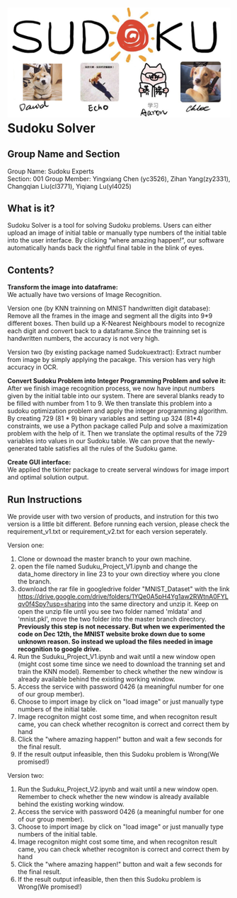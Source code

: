 ![](https://github.com/yc3526/Tools_Project/raw/master/group_icon_v2.jpg)
Sudoku Solver
=====
Group Name and Section
----
Group Name: Sudoku Experts  
Section: 001
Group Member: Yingxiang Chen (yc3526), Zihan Yang(zy2331), Changqian Liu(cl3771), Yiqiang Lu(yl4025)

What is it?
----
Sudoku Solver is a tool for solving Sudoku problems. Users can either upload an image of initial table or manually type numbers of the initial table into the user interface. By clicking “where amazing happen!”, our software automatically hands back the rightful final table in the blink of eyes.

Contents?
----
**Transform the image into dataframe:**  
We actually have two versions of Image Recognition.

Version one (by KNN trainning on MNIST handwritten digit database):
Remove all the frames in the image and segment all the digits into 9*9 different boxes. Then build up a K-Nearest Neighbours model to    recognize each digit and convert back to a dataframe.Since the trainning set is handwritten numbers, the accuracy is not very high.

Version two (by existing package named Sudokuextract):
Extract number from image by simply applying the pacakge. This version has very high accuracy in OCR.

**Convert Sudoku Problem into Integer Programming Problem and solve it:**  
After we finish image recognition process, we now have input numbers given by the initial table into our system. There are several blanks ready to be filled with number from 1 to 9. We then translate this problem into a sudoku optimization problem and apply the integer programming algorithm. By creating 729 (81 * 9) binary variables and setting up 324 (81*4) constraints, we use a Python package called Pulp and solve a maximization problem with the help of it. Then we translate the optimal results of the 729 variables into values in our Sudoku table. We can prove that the newly-generated table satisfies all the rules of the Sudoku game.

**Create GUI interface:**  
We applied the tkinter package to create serveral windows for image import and optimal solution output.

Run Instructions
-----
We provide user with two version of products, and instrution for this two version is a little bit different.
Before running each version, please check the requirement_v1.txt or requirement_v2.txt for each version seperately.

Version one:
1) Clone or downoad the master branch to your own machine.
2) open the file named Suduku_Project_V1.ipynb and change the data_home directory in line 23 to your own directioy where you clone the branch. 
3) download the rar file in googledrive folder "MNIST_Dataset" with the link https://drive.google.com/drive/folders/1YQe0A5pH4Yg1aw2RWtnA0FYLqv0f4Spy?usp=sharing into the same directory and unzip it. Keep on open the unzip file until you see two folder named 'mldata' and 'mnist.pkl', move the two folder into the master branch directory.  
****Previously this step is not necessary. But when we experimented the code on Dec 12th, the MNIST website broke down due to some unknown reason. So instead we upload the files needed in image recognition to google drive.**** 
4) Run the Suduku_Project_V1.ipynb and wait until a new window open (might cost some time since we need to download the tranning set and train the KNN model). Remember to check whether the new window is already available behind the existing working window.
5) Access the service with password 0426 (a meaningful number for one of our group member).
6) Choose to import image by click on "load image" or just manually type numbers of the initial table.
7) Image recogniton might cost some time, and when recogniton result came, you can check whether recogniton is correct and correct them by hand
8) Click the "where amazing happen!" button and wait a few seconds for the final result.
9) If the result output infeasible, then this Sudoku problem is Wrong(We promised!)

Version two:
1) Run the Suduku_Project_V2.ipynb and wait until a new window open. Remember to check whether the new window is already available behind the existing working window.
2) Access the service with password 0426 (a meaningful number for one of our group member).
3) Choose to import image by click on "load image" or just manually type numbers of the initial table.
4) Image recogniton might cost some time, and when recogniton result came, you can check whether recogniton is correct and correct them by hand
5) Click the "where amazing happen!" button and wait a few seconds for the final result.
6) If the result output infeasible, then then this Sudoku problem is Wrong(We promised!)

